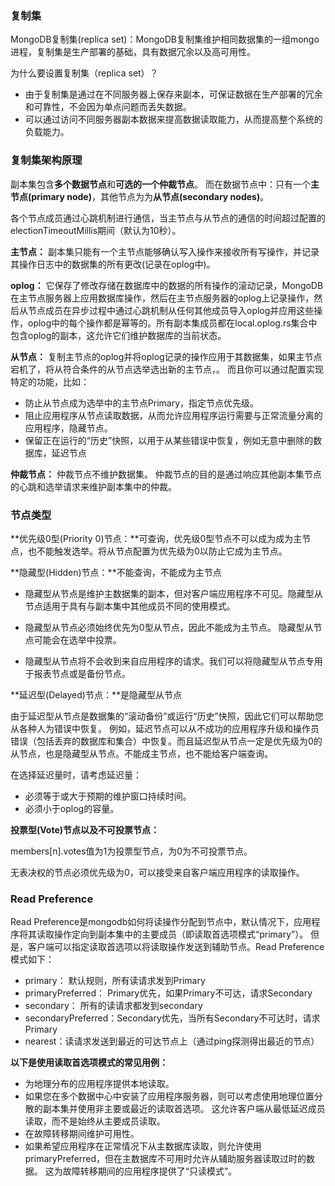### 复制集

MongoDB复制集(replica set)：MongoDB复制集维护相同数据集的一组mongo进程，复制集是生产部署的基础，具有数据冗余以及高可用性。

为什么要设置复制集（replica set）？

- 由于复制集是通过在不同服务器上保存来副本，可保证数据在生产部署的冗余和可靠性，不会因为单点问题而丢失数据。
- 可以通过访问不同服务器副本数据来提高数据读取能力，从而提高整个系统的负载能力。



### 复制集架构原理

副本集包含**多个数据节点**和**可选的一个仲裁节点**。 而在数据节点中：只有一个**主节点(primary node)**，其他节点为为**从节点(secondary nodes)**。

各个节点成员通过心跳机制进行通信，当主节点与从节点的通信的时间超过配置的electionTimeoutMillis期间（默认为10秒）。



**主节点：** 副本集只能有一个主节点能够确认写入操作来接收所有写操作，并记录其操作日志中的数据集的所有更改(记录在oplog中)。

**oplog：** 它保存了修改存储在数据库中的数据的所有操作的滚动记录，MongoDB在主节点服务器上应用数据库操作，然后在主节点服务器的oplog上记录操作，然后从节点成员在异步过程中通过心跳机制从任何其他成员导入oplog并应用这些操作，oplog中的每个操作都是幂等的。所有副本集成员都在local.oplog.rs集合中包含oplog的副本，这允许它们维护数据库的当前状态。

**从节点：** 复制主节点的oplog并将oplog记录的操作应用于其数据集，如果主节点宕机了，将从符合条件的从节点选举选出新的主节点，。 而且你可以通过配置实现特定的功能，比如：

- 防止从节点成为选举中的主节点Primary，指定节点优先级。
- 阻止应用程序从节点读取数据，从而允许应用程序运行需要与正常流量分离的应用程序，隐藏节点。
- 保留正在运行的“历史”快照，以用于从某些错误中恢复，例如无意中删除的数据库，延迟节点

**仲裁节点：** 仲裁节点不维护数据集。 仲裁节点的目的是通过响应其他副本集节点的心跳和选举请求来维护副本集中的仲裁。



### 节点类型

**优先级0型(Priority 0)节点：**可查询，优先级0型节点不可以成为成为主节点，也不能触发选举。将从节点配置为优先级为0以防止它成为主节点。



**隐藏型(Hidden)节点：**不能查询，不能成为主节点

* 隐藏型从节点是维护主数据集的副本，但对客户端应用程序不可见。隐藏型从节点适用于具有与副本集中其他成员不同的使用模式。

* 隐藏型从节点必须始终优先为0型从节点，因此不能成为主节点。 隐藏型从节点可能会在选举中投票。

* 隐藏型从节点将不会收到来自应用程序的请求。我们可以将隐藏型从节点专用于报表节点或是备份节点。



**延迟型(Delayed)节点：**是隐藏型从节点

由于延迟型从节点是数据集的“滚动备份”或运行“历史”快照，因此它们可以帮助您从各种人为错误中恢复。 例如，延迟节点可以从不成功的应用程序升级和操作员错误（包括丢弃的数据库和集合）中恢复。而且延迟型从节点一定是优先级为0的从节点，也是隐藏型从节点。不能成主节点，也不能给客户端查询。



在选择延迟量时，请考虑延迟量：

- 必须等于或大于预期的维护窗口持续时间。
- 必须小于oplog的容量。



**投票型(Vote)节点以及不可投票节点：**

members[n].votes值为1为投票型节点，为0为不可投票节点。

无表决权的节点必须优先级为0，可以接受来自客户端应用程序的读取操作。



### Read Preference

Read Preference是mongodb如何将读操作分配到节点中，默认情况下，应用程序将其读取操作定向到副本集中的主要成员（即读取首选项模式“primary”）。 但是，客户端可以指定读取首选项以将读取操作发送到辅助节点。Read Preference 模式如下：

- primary： 默认规则，所有读请求发到Primary
- primaryPreferred： Primary优先，如果Primary不可达，请求Secondary
- secondary： 所有的读请求都发到secondary
- secondaryPreferred：Secondary优先，当所有Secondary不可达时，请求Primary
- nearest：读请求发送到最近的可达节点上（通过ping探测得出最近的节点）

**以下是使用读取首选项模式的常见用例：**

- 为地理分布的应用程序提供本地读取。
- 如果您在多个数据中心中安装了应用程序服务器，则可以考虑使用地理位置分散的副本集并使用非主要或最近的读取首选项。 这允许客户端从最低延迟成员读取，而不是始终从主要成员读取。
- 在故障转移期间维护可用性。
- 如果希望应用程序在正常情况下从主数据库读取，则允许使用primaryPreferred，但在主数据库不可用时允许从辅助服务器读取过时的数据。 这为故障转移期间的应用程序提供了“只读模式”。